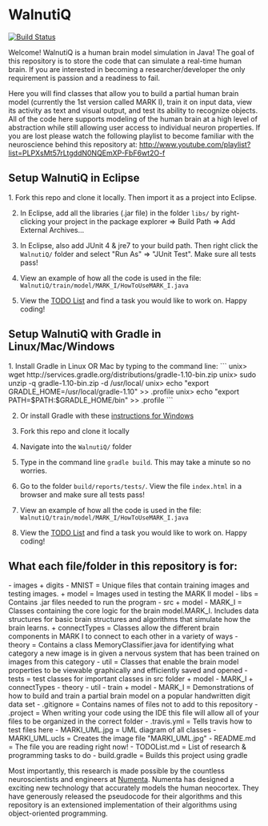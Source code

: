 WalnutiQ 
========

[![Build Status](https://travis-ci.org/quinnliu/WalnutiQ.png)](https://travis-ci.org/quinnliu/WalnutiQ)

Welcome! WalnutiQ is a human brain model simulation in Java! 
The goal of this repository is to store the code that can simulate a 
real-time human brain. If you are interested in becoming a 
researcher/developer the only requirement is passion and a readiness to fail. 
 
Here you will find classes that allow you to build a partial human brain model (currently
the 1st version called MARK I), train it on input data, view its activity as
text and visual output, and test its ability to recognize objects. All of the code 
here supports modeling of the human brain at a high level of abstraction while still 
allowing user access to individual neuron properties. If you are lost please watch the 
following playlist to become familiar with the neuroscience behind this repository at:
http://www.youtube.com/playlist?list=PLPXsMt57rLtgddN0NQEmXP-FbF6wt2O-f

<h2>Setup WalnutiQ in Eclipse</h2>
1. Fork this repo and clone it locally. Then import it as a project into Eclipse.

2. In Eclipse, add all the libraries (.jar file) in the folder ```libs/``` by right-clicking your project in 
   the package explorer => Build Path => Add External Archives...

3. In Eclipse, also add JUnit 4 & jre7 to your build path. Then right click the ```WalnutiQ/``` folder and select "Run As" => "JUnit Test". Make sure all tests pass!

4. View an example of how all the code is used in the file: ```WalnutiQ/train/model/MARK_I/HowToUseMARK_I.java```

5. View the [TODO List](./TODOList.md) and find a task you would like to work on. Happy coding!
  
<h2>Setup WalnutiQ with Gradle in Linux/Mac/Windows</h2>
1. Install Gradle in Linux OR Mac by typing to the command line:
```
unix> wget http://services.gradle.org/distributions/gradle-1.10-bin.zip
unix> sudo unzip -q gradle-1.10-bin.zip -d /usr/local/
unix> echo "export GRADLE_HOME=/usr/local/gradle-1.10" >> .profile
unix> echo "export PATH=$PATH:$GRADLE_HOME/bin" >> .profile
```

2. Or install Gradle with these [instructions for Windows](https://db.tt/DMF3ww2D)

3. Fork this repo and clone it locally

4. Navigate into the ```WalnutiQ/``` folder

5. Type in the command line ```gradle build```. This may take a minute so no worries.

6. Go to the folder ```build/reports/tests/```. View the file ```index.html``` in a browser and make sure all tests pass!

7. View an example of how all the code is used in the file: ```WalnutiQ/train/model/MARK_I/HowToUseMARK_I.java```

8. View the [TODO List](./TODOList.md) and find a task you would like to work on. Happy coding!

<h2>What each file/folder in this repository is for:</h2>
  - images
      + digits
          - MNIST = Unique files that contain training images and testing images.
      + model = Images used in testing the MARK II model
  - libs = Contains .jar files needed to run the program
  - src
      + model
          - MARK_I = Classes containing the core logic for the brain model.MARK_I.
                     Includes data structures for basic brain structures 
                     and algorithms that simulate how the brain learns.     
            + connectTypes = Classes allow the different brain components in MARK I to 
                             connect to each other in a variety of ways
          - theory = Contains a class MemoryClassifier.java for identifying what
                     category a new image is in given a nervous system that has been 
                     trained on images from this category   
          - util = Classes that enable the brain model properties to be viewable
                   graphically and efficiently saved and opened
  - tests = test classes for important classes in src folder
      + model
          - MARK_I
            + connectTypes
          - theory 
          - util 
  - train  
      + model
          - MARK_I = Demonstrations of how to build and train a partial brain model
                     on a popular handwritten digit data set
  - .gitignore = Contains names of files not to add to this repository
  - .project = When writing your code using the IDE this file will allow all of
               your files to be organized in the correct folder
  - .travis.yml = Tells travis how to test files here
  - MARKI_UML.jpg = UML diagram of all classes
  - MARKI_UML.ucls = Creates the image file "MARKI_UML.jpg"
  - README.md = The file you are reading right now!
  - TODOList.md = List of research & programming tasks to do
  - build.gradle = Builds this project using gradle
  
Most importantly, this research is made possible by the countless 
neuroscientists and engineers at [Numenta](http://numenta.org/). Numenta has 
designed a exciting new technology that accurately models the human 
neocortex. They have generously released the pseudocode for their algorithms and this 
repository is an extensioned implementation of their algorithms using object-oriented 
programming.
